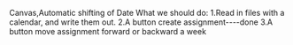 Canvas,Automatic shifting of Date
What we should do:
1.Read in files with a calendar, and write them out.
2.A button create assignment----done
3.A button move assignment forward or backward a week

